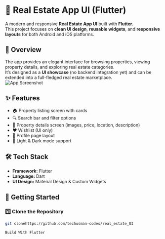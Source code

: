 # 🏡 Real Estate App UI (Flutter)

A modern and responsive **Real Estate App UI** built with **Flutter**.  
This project focuses on **clean UI design**, **reusable widgets**, and **responsive layouts** for both Android and iOS platforms.  

## 📖 Overview  
The app provides an elegant interface for browsing properties, viewing property details, and exploring real estate categories.  
It’s designed as a **UI showcase** (no backend integration yet) and can be extended into a full-fledged real estate marketplace.  
![App Screenshot](https://github.com/compilecamp/group-4-project/blob/5379e3b061b8d143419357971eab0406d891242a/Screenshot%20From%202025-09-20%2018-38-30.png)
## ✨ Features  
- 🏠 Property listing screen with cards  
- 🔍 Search bar and filter options  
- 📍 Property details screen (images, price, location, description)  
- ❤️ Wishlist (UI only)  
- 👤 Profile page layout  
- 🌙 Light & Dark mode support  

## 🛠️ Tech Stack  
- **Framework:** Flutter  
- **Language:** Dart  
- **UI Design:** Material Design & Custom Widgets  

## 🚀 Getting Started  

### 1️⃣ Clone the Repository  
```bash
git clonehttps://github.com/techusman-codes/real_estate_UI

Build With Flutter
